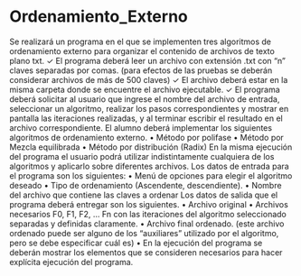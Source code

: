 # Ordenamiento_Externo
Se realizará un programa en el que se implementen tres algoritmos de ordenamiento 
externo para organizar el contenido de archivos de texto plano txt.
✓ El programa deberá leer un archivo con extensión .txt con “n” claves separadas por comas.
(para efectos de las pruebas se deberán considerar archivos de más de 500 claves)
✓ El archivo deberá estar en la misma carpeta donde se encuentre el archivo ejecutable. 
✓ El programa deberá solicitar al usuario que ingrese el nombre del archivo de entrada, 
seleccionar un algoritmo, realizar los pasos correspondientes y mostrar en pantalla las 
iteraciones realizadas, y al terminar escribir el resultado en el archivo correspondiente.
El alumno deberá implementar los siguientes algoritmos de ordenamiento externo.
• Método por polifase
• Método por Mezcla equilibrada
• Método por distribución (Radix)
En la misma ejecución del programa el usuario podrá utilizar indistintamente cualquiera de los 
algoritmos y aplicarlo sobre diferentes archivos.
Los datos de entrada para el programa son los siguientes:
• Menú de opciones para elegir el algoritmo deseado
• Tipo de ordenamiento (Ascendente, descendiente).
• Nombre del archivo que contiene las claves a ordenar
Los datos de salida que el programa deberá entregar son los siguientes.
• Archivo original
• Archivos necesarios F0, F1, F2, … Fn con las iteraciones del algoritmo seleccionado 
separadas y definidas claramente.
• Archivo final ordenado. (este archivo ordenado puede ser alguno de los “auxiliares”
utilizado por el algoritmo, pero se debe especificar cuál es)
• En la ejecución del programa se deberán mostrar los elementos que se consideren
necesarios para hacer explícita ejecución del programa.
